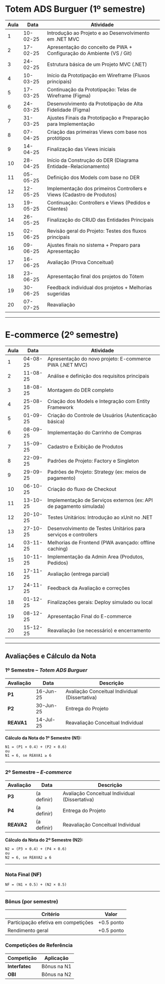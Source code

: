 # Totem ADS Burguer (1º semestre)

| Aula | Data       | Atividade                                                                 |
|------|------------|---------------------------------------------------------------------------|
| 1    | 10-02-25   | Introdução ao Projeto e ao Desenvolvimento em .NET MVC                    |
| 2    | 17-02-25   | Apresentação do conceito de PWA + Configuração do Ambiente (VS / Git)     |
| 3    | 24-02-25   | Estrutura básica de um Projeto MVC (.NET)                                 |
| 4    | 10-03-25   | Início da Prototipação em Wireframe (Fluxos principais)                   |
| 5    | 17-03-25   | Continuação da Prototipação: Telas de Wireframe (Figma)                   |
| 6    | 24-03-25   | Desenvolvimento da Prototipação de Alta Fidelidade (Figma)                |
| 7    | 31-03-25   | Ajustes Finais da Prototipação e Preparação para Implementação            |
| 8    | 07-04-25   | Criação das primeiras Views com base nos protótipos                       |
| 9    | 14-04-25   | Finalização das Views iniciais                                            |
| 10   | 28-04-25   | Início da Construção do DER (Diagrama Entidade-Relacionamento)            |
| 11   | 05-05-25   | Definição dos Models com base no DER                                      |
| 12   | 12-05-25   | Implementação dos primeiros Controllers e Views (Cadastro de Produtos)     |
| 13   | 19-05-25   | Continuação: Controllers e Views (Pedidos e Clientes)                     |
| 14   | 26-05-25   | Finalização do CRUD das Entidades Principais                              |
| 15   | 02-06-25   | Revisão geral do Projeto: Testes dos fluxos principais                    |
| 16   | 09-06-25   | Ajustes finais no sistema + Preparo para Apresentação                     |
| 17   | 16-06-25   | Avaliação (Prova Conceitual)                                               |
| 18   | 23-06-25   | Apresentação final dos projetos do Tótem                                  |
| 19   | 30-06-25   | Feedback individual dos projetos + Melhorias sugeridas                    |
| 20   | 07-07-25   | Reavaliação                                                                |

---

# E-commerce (2º semestre)

| Aula | Data       | Atividade                                                                 |
|------|------------|---------------------------------------------------------------------------|
| 1    | 04-08-25   | Apresentação do novo projeto: E-commerce PWA (.NET MVC)                   |
| 2    | 11-08-25   | Análise e definição dos requisitos principais                              |
| 3    | 18-08-25   | Montagem do DER completo                                                   |
| 4    | 25-08-25   | Criação dos Models e Integração com Entity Framework                      |
| 5    | 01-09-25   | Criação do Controle de Usuários (Autenticação básica)                      |
| 6    | 08-09-25   | Implementação do Carrinho de Compras                                       |
| 7    | 15-09-25   | Cadastro e Exibição de Produtos                                            |
| 8    | 22-09-25   | Padrões de Projeto: Factory e Singleton                                    |
| 9    | 29-09-25   | Padrões de Projeto: Strategy (ex: meios de pagamento)                      |
| 10   | 06-10-25   | Criação do fluxo de Checkout                                               |
| 11   | 13-10-25   | Implementação de Serviços externos (ex: API de pagamento simulada)         |
| 12   | 20-10-25   | Testes Unitários: Introdução ao xUnit no .NET                              |
| 13   | 27-10-25   | Desenvolvimento de Testes Unitários para serviços e controllers            |
| 14   | 03-11-25   | Melhorias de Frontend (PWA avançado: offline caching)                      |
| 15   | 10-11-25   | Implementação da Admin Area (Produtos, Pedidos)                            |
| 16   | 17-11-25   | Avaliação (entrega parcial)                                                |
| 17   | 24-11-25   | Feedback da Avaliação e correções                                          |
| 18   | 01-12-25   | Finalizações gerais: Deploy simulado ou local                              |
| 19   | 08-12-25   | Apresentação Final do E-commerce                                           |
| 20   | 15-12-25   | Reavaliação (se necessário) e encerramento                                 |


---

## Avaliações e Cálculo da Nota

### 1º Semestre – *Totem ADS Burguer*

| Avaliação | Data      | Descrição                                      |
| --------- | --------- | ---------------------------------------------- |
| **P1**    | 16-Jun-25 | Avaliação Conceitual Individual (Dissertativa) |
| **P2**    | 30-Jun-25 | Entrega do Projeto                             |
| **REAVA1** | 14-Jul-25 | Reavaliação Conceitual Individual              |

**Cálculo da Nota do 1º Semestre (N1):**

```
N1 = (P1 × 0.4) + (P2 × 0.6)
ou
N1 = 6, se REAVA1 ≥ 6
```

---

### 2º Semestre – *E-commerce*

| Avaliação  | Data        | Descrição                                      |
| ---------- | ----------- | ---------------------------------------------- |
| **P3**     | (a definir) | Avaliação Conceitual Individual (Dissertativa) |
| **P4**     | (a definir) | Entrega do Projeto                             |
| **REAVA2** | (a definir) | Reavaliação Conceitual Individual              |

**Cálculo da Nota do 2º Semestre (N2):**

```
N2 = (P3 × 0.4) + (P4 × 0.6)
ou
N2 = 6, se REAVA2 ≥ 6
```

---

### Nota Final (NF)

```
NF = (N1 × 0.5) + (N2 × 0.5)
```

---

### Bônus (por semestre)

| Critério                            | Valor      |
| ----------------------------------- | ---------- |
| Participação efetiva em competições | +0.5 ponto |
| Rendimento geral                    | +0.5 ponto |

### Competições de Referência

| Competição     | Aplicação   |
| -------------- | ----------- |
| **Interfatec** | Bônus na N1 |
| **OBI**        | Bônus na N2 |
